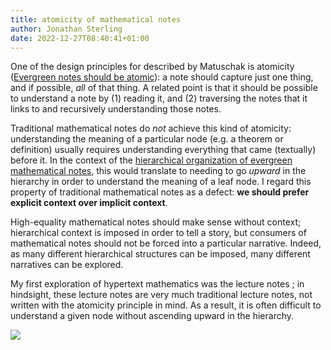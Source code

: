 ```yaml
---
title: atomicity of mathematical notes
author: Jonathan Sterling
date: 2022-12-27T08:40:41+01:00
---
```


One of the design principles for [](tfmt-0003) described by Matuschak is atomicity ([Evergreen notes should be atomic](https://notes.andymatuschak.org/Evergreen_notes?stackedNotes=z4Rrmh17vMBbauEGnFPTZSK3UmdsGExLRfZz1)): a note should capture just one thing, and if possible, *all* of that thing. A related point is that it should be possible to understand a note by (1) reading it, and (2) traversing the notes that it links to and recursively understanding those notes.

Traditional mathematical notes do *not* achieve this kind of atomicity: understanding the meaning of a particular node (e.g. a theorem or definition) usually requires understanding everything that came (textually) before it. In the context of the [hierarchical organization of evergreen mathematical notes](tfmt-0005), this would translate to needing to go *upward* in the hierarchy in order to understand the meaning of a leaf node. I regard this property of traditional mathematical notes as a defect: **we should prefer explicit context over implicit context**.

High-equality mathematical notes should make sense without context; hierarchical context is imposed in order to tell a story, but consumers of mathematical notes should not be forced into a particular narrative. Indeed, as many different hierarchical structures can be imposed, many different narratives can be explored.

My first exploration of hypertext mathematics was the lecture notes [](frct-003I); in hindsight, these lecture notes are very much traditional lecture notes, not written with the atomicity principle in mind. As a result, it is often difficult to understand a given node without ascending upward in the hierarchy.

![](tfmt-0008)
